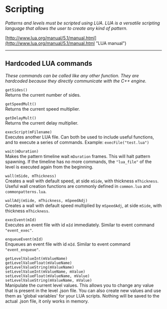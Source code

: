 # Scripting #

*Patterns and levels must be scripted using LUA. LUA is a versatile scripting language that allows the user to create any kind of pattern.*

[http://www.lua.org/manual/5.1/manual.html](http://www.lua.org/manual/5.1/manual.html "LUA manual")

----------

## Hardcoded LUA commands ##

*These commands can be called like any other function. They are hardcoded because they directly communicate with the C++ engine.*

`getSides()` </br>
Returns the current number of sides.

`getSpeedMult()` </br>
Returns the current speed multiplier.

`getDelayMult()` </br>
Returns the current delay multiplier.

`execScript(mFilename)` </br>
Executes another LUA file. Can both be used to include useful functions, and to execute a series of commands.
Example: `execFile("test.lua")`

`wait(mDuration)` </br>
Makes the pattern timeline wait `mDuration` frames. This will halt pattern spawning. If the timeline has no more commands, the `"lua_file"` of the level is executed again from the beginning.

`wall(mSide, mThickness)` </br>
Creates a wall with default speed, at side `mSide`, with thickness `mThickness`. Useful wall creation functions are commonly defined in `common.lua` and `commonpatterns.lua`. 

`wallAdj(mSide, mThickness, mSpeedAdj)` </br>
Creates a wall with default speed multiplied by `mSpeedAdj`, at side `mSide`, with thickness `mThickness`.

`execEvent(mId)` </br>
Executes an event file with id `mId` immediately. Similar to event command `"event_exec"`.

`enqueueEvent(mId)` </br>
Enqueues an event file with id `mId`. Similar to event command `"event_enqueue"`.

`getLevelValueInt(mValueName)` </br>
`getLevelValueFloat(mValueName)` </br> 
`getLevelValueString(mValueName)` </br> 
`setLevelValueInt(mValueName, mValue)` </br>
`setLevelValueFloat(mValueName, mValue)`</br> 
`setLevelValueString(mValueName, mValue)` </br> 
Manipulate the current level values. This allows you to change any value that is present in the level .json file. You can also create new values and use them as 'global variables' for your LUA scripts. Nothing will be saved to the actual .json file, it only works in memory.
